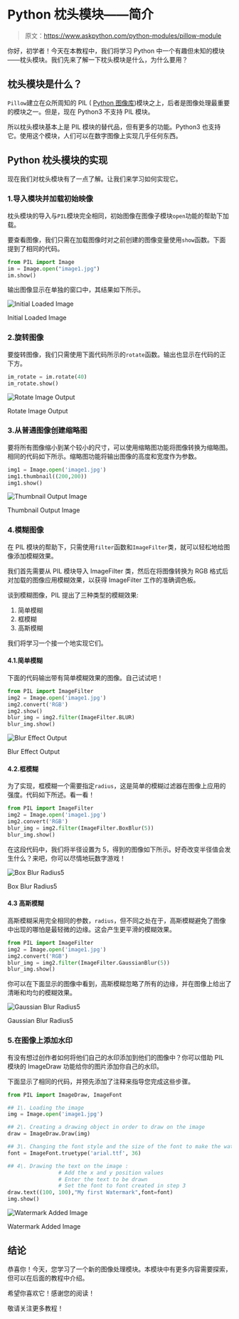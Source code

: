 # Python 枕头模块——简介

> 原文：<https://www.askpython.com/python-modules/pillow-module>

你好，初学者！今天在本教程中，我们将学习 Python 中一个有趣但未知的模块——枕头模块。我们先来了解一下枕头模块是什么，为什么要用？

## 枕头模块是什么？

`Pillow`建立在众所周知的 PIL ( [Python 图像库](https://www.askpython.com/python/examples/edge-detection-in-images))模块之上，后者是图像处理最重要的模块之一。但是，现在 Python3 不支持 PIL 模块。

所以枕头模块基本上是 PIL 模块的替代品，但有更多的功能。Python3 也支持它。使用这个模块，人们可以在数字图像上实现几乎任何东西。

## Python 枕头模块的实现

现在我们对枕头模块有了一点了解。让我们来学习如何实现它。

### 1.导入模块并加载初始映像

枕头模块的导入与`PIL`模块完全相同，初始图像在图像子模块`open`功能的帮助下加载。

要查看图像，我们只需在加载图像时对之前创建的图像变量使用`show`函数。下面提到了相同的代码。

```py
from PIL import Image
im = Image.open("image1.jpg")
im.show()

```

输出图像显示在单独的窗口中，其结果如下所示。

![Initial Loaded Image](img/d27be3290e565a7a272e14c5c8f550cd.png)

Initial Loaded Image

### 2.旋转图像

要旋转图像，我们只需使用下面代码所示的`rotate`函数。输出也显示在代码的正下方。

```py
im_rotate = im.rotate(40)
im_rotate.show()

```

![Rotate Image Output](img/57c694d3e4b26bec1a75677f18ee2b36.png)

Rotate Image Output

### 3.从普通图像创建缩略图

要将所有图像缩小到某个较小的尺寸，可以使用缩略图功能将图像转换为缩略图。相同的代码如下所示。缩略图功能将输出图像的高度和宽度作为参数。

```py
img1 = Image.open('image1.jpg')
img1.thumbnail((200,200))
img1.show()

```

![Thumbnail Output Image](img/0719fb431a54f9af98f4d71c1e84c093.png)

Thumbnail Output Image

### 4.模糊图像

在 PIL 模块的帮助下，只需使用`filter`函数和`ImageFilter`类，就可以轻松地给图像添加模糊效果。

我们首先需要从 PIL 模块导入 ImageFilter 类，然后在将图像转换为 RGB 格式后对加载的图像应用模糊效果，以获得 ImageFilter 工作的准确调色板。

谈到模糊图像，PIL 提出了三种类型的模糊效果:

1.  简单模糊
2.  框模糊
3.  高斯模糊

我们将学习一个接一个地实现它们。

#### 4.1.简单模糊

下面的代码输出带有简单模糊效果的图像。自己试试吧！

```py
from PIL import ImageFilter
img2 = Image.open('image1.jpg')
img2.convert('RGB')
img2.show()
blur_img = img2.filter(ImageFilter.BLUR)
blur_img.show()

```

![Blur Effect Output](img/b02cd1e583d45d32bed20c5f6c9ad990.png)

Blur Effect Output

#### 4.2.框模糊

为了实现，框模糊一个需要指定`radius`，这是简单的模糊过滤器在图像上应用的强度。代码如下所述。看一看！

```py
from PIL import ImageFilter
img2 = Image.open('image1.jpg')
img2.convert('RGB')
blur_img = img2.filter(ImageFilter.BoxBlur(5))
blur_img.show()

```

在这段代码中，我们将半径设置为 5，得到的图像如下所示。好奇改变半径值会发生什么？来吧，你可以尽情地玩数字游戏！

![Box Blur Radius5](img/746659c365bdace32e8d62581ac00581.png)

Box Blur Radius5

#### 4.3 高斯模糊

高斯模糊采用完全相同的参数，`radius`，但不同之处在于，高斯模糊避免了图像中出现的哪怕是最轻微的边缘。这会产生更平滑的模糊效果。

```py
from PIL import ImageFilter
img2 = Image.open('image1.jpg')
img2.convert('RGB')
blur_img = img2.filter(ImageFilter.GaussianBlur(5))
blur_img.show()

```

你可以在下面显示的图像中看到，高斯模糊忽略了所有的边缘，并在图像上给出了清晰和均匀的模糊效果。

![Gaussian Blur Radius5](img/cc781aae4bbc1eeb2176e99adbe4cd91.png)

Gaussian Blur Radius5

### 5.在图像上添加水印

有没有想过创作者如何将他们自己的水印添加到他们的图像中？你可以借助 PIL 模块的 ImageDraw 功能给你的图片添加你自己的水印。

下面显示了相同的代码，并预先添加了注释来指导您完成这些步骤。

```py
from PIL import ImageDraw, ImageFont

## 1\. Loading the image
img = Image.open('image1.jpg')

## 2\. Creating a drawing object in order to draw on the image
draw = ImageDraw.Draw(img)

## 3\. Changing the font style and the size of the font to make the watermark clean
font = ImageFont.truetype('arial.ttf', 36)

## 4\. Drawing the text on the image : 
                # Add the x and y position values
                # Enter the text to be drawn
                # Set the font to font created in step 3
draw.text((100, 100),"My first Watermark",font=font)
img.show()

```

![Watermark Added Image](img/8ed270554945b6ae9189c7c33e760803.png)

Watermark Added Image

## 结论

恭喜你！今天，您学习了一个新的图像处理模块。本模块中有更多内容需要探索，但可以在后面的教程中介绍。

希望你喜欢它！感谢您的阅读！

敬请关注更多教程！